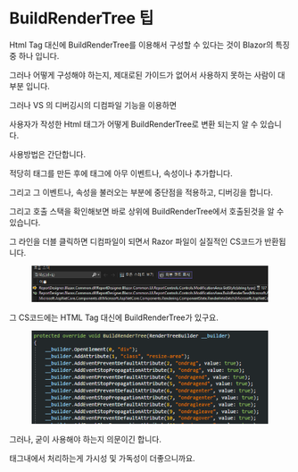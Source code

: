 # BuildRenderTree 팁

Html Tag 대신에 BuildRenderTree를 이용해서 구성할 수 있다는 것이 Blazor의 특징 중 하나 입니다.&#x20;

그러나 어떻게 구성해야 하는지, 제대로된 가이드가 없어서 사용하지 못하는 사람이 대부분 입니다.&#x20;



그러나  VS 의 디버깅시의 디컴파일 기능을 이용하면&#x20;

사용자가 작성한 Html 태그가 어떻게 BuildRenderTree로 변환 되는지 알 수 있습니다.&#x20;



사용방법은 간단합니다.&#x20;

적당히 태그를 만든 후에 태그에 아무 이벤트나, 속성이나 추가합니다.

그리고 그 이벤트나, 속성을 불러오는 부분에 중단점을 적용하고, 디버깅을 합니다.&#x20;



그리고 호출 스택을 확인해보면 바로 상위에 BuildRenderTree에서 호출된것을 알 수 있습니다.

그 라인을 더블 클릭하면 디컴파일이 되면서 Razor 파일이 실질적인 CS코드가 반환됩니다.

<figure><img src="../.gitbook/assets/image (7).png" alt=""><figcaption></figcaption></figure>

그 CS코드에는 HTML Tag 대신에 BuildRenderTree가 있구요.&#x20;

<figure><img src="../.gitbook/assets/image (1) (1).png" alt=""><figcaption></figcaption></figure>

그러나, 굳이 사용해야 하는지 의문이긴 합니다.&#x20;

태그내에서 처리하는게 가시성 및 가독성이 더좋으니까요.&#x20;
